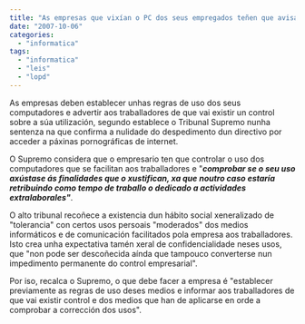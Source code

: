 ```yaml
---
title: "As empresas que vixían o PC dos seus empregados teñen que avisarlles"
date: "2007-10-06"
categories: 
  - "informatica"
tags: 
  - "informatica"
  - "leis"
  - "lopd"
---
```


As empresas deben establecer unhas regras de uso dos seus computadores e advertir aos traballadores de que vai existir un control sobre a súa utilización, segundo establece o Tribunal Supremo nunha sentenza na que confirma a nulidade do despedimento dun directivo por acceder a páxinas pornográficas de internet.

O Supremo considera que o empresario ten que controlar o uso dos computadores que se facilitan aos traballadores e "_**comprobar se o seu uso axústase ás finalidades que o xustifican, xa que noutro caso estaría retribuindo como tempo de traballo o dedicado a actividades extralaborales"**_.

O alto tribunal recoñece a existencia dun hábito social xeneralizado de "tolerancia" con certos usos persoais "moderados" dos medios informáticos e de comunicación facilitados pola empresa aos traballadores. Isto crea unha expectativa tamén xeral de confidencialidade neses usos, que "non pode ser descoñecida aínda que tampouco converterse nun impedimento permanente do control empresarial".

Por iso, recalca o Supremo, o que debe facer a empresa é "establecer previamente as regras de uso deses medios e informar aos traballadores de que vai existir control e dos medios que han de aplicarse en orde a comprobar a corrección dos usos".
